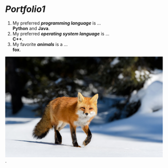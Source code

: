 # _Portfolio1_

1. My preferred **_programming language_** is ...   
**Python** and **Java**.
2. My preferred **_operating system language_** is ...   
**C++**.
3. My favorite **_animals_** is a ...   
**fox**.

![**fox**][fox].

[fox]: images/redfox.jpg
